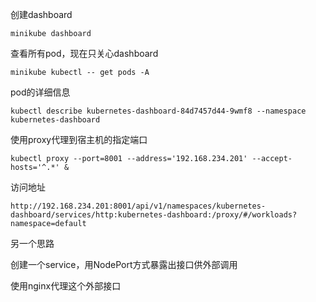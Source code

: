 创建dashboard

```
minikube dashboard
```

查看所有pod，现在只关心dashboard

```
minikube kubectl -- get pods -A
```

pod的详细信息

```
kubectl describe kubernetes-dashboard-84d7457d44-9wmf8 --namespace kubernetes-dashboard
```

使用proxy代理到宿主机的指定端口

```
kubectl proxy --port=8001 --address='192.168.234.201' --accept-hosts='^.*' &
```

访问地址

```
http://192.168.234.201:8001/api/v1/namespaces/kubernetes-dashboard/services/http:kubernetes-dashboard:/proxy/#/workloads?namespace=default
```



另一个思路

创建一个service，用NodePort方式暴露出接口供外部调用

使用nginx代理这个外部接口